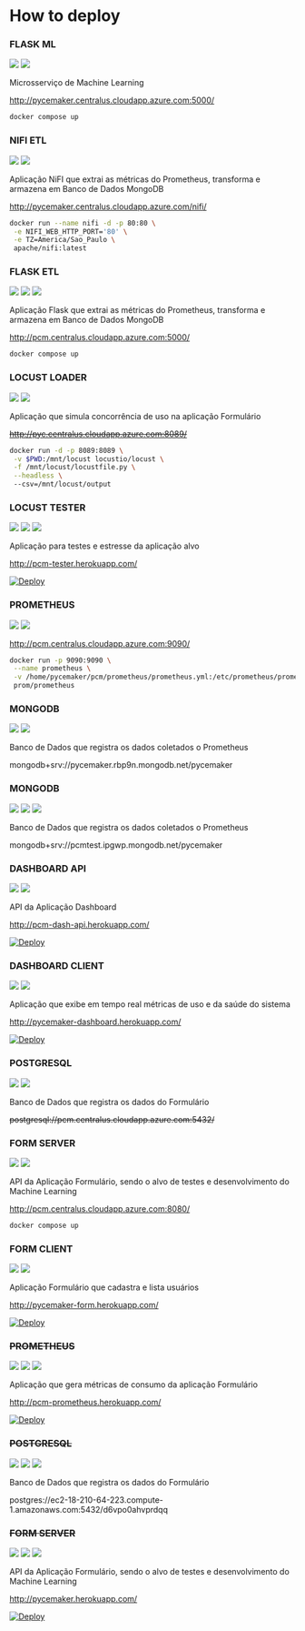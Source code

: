 # How to deploy

### FLASK ML
[<img src="https://img.shields.io/static/v1?label=&message=API&color=red">](<LINK>) [<img src="https://img.shields.io/static/v1?label=&message=AZURE-DIEGO&color=aqua">](<LINK>)

Microsserviço de Machine Learning

http://pycemaker.centralus.cloudapp.azure.com:5000/

```bash
docker compose up
```

### NIFI ETL
[<img src="https://img.shields.io/static/v1?label=&message=GUI&color=blue">](<LINK>) [<img src="https://img.shields.io/static/v1?label=&message=AZURE-DIEGO&color=aqua">](<LINK>)

Aplicação NiFI que extrai as métricas do Prometheus, transforma e armazena em Banco de Dados MongoDB

http://pycemaker.centralus.cloudapp.azure.com/nifi/

```bash
docker run --name nifi -d -p 80:80 \
 -e NIFI_WEB_HTTP_PORT='80' \
 -e TZ=America/Sao_Paulo \
 apache/nifi:latest
```

### FLASK ETL
[<img src="https://img.shields.io/static/v1?label=&message=API&color=red">](<LINK>) [<img src="https://img.shields.io/static/v1?label=&message=TESTER&color=gold">](<LINK>) [<img src="https://img.shields.io/static/v1?label=&message=AZURE-PEDRO&color=aqua">](<LINK>)

Aplicação Flask que extrai as métricas do Prometheus, transforma e armazena em Banco de Dados MongoDB

http://pcm.centralus.cloudapp.azure.com:5000/

```bash
docker compose up
```

### LOCUST LOADER
[<img src="https://img.shields.io/static/v1?label=&message=EXEC&color=GREEN">](<LINK>) [<img src="https://img.shields.io/static/v1?label=&message=AZURE-GUILHERME&color=aqua">](<LINK>)

Aplicação que simula concorrência de uso na aplicação Formulário

~~http://pyc.centralus.cloudapp.azure.com:8089/~~

```bash
docker run -d -p 8089:8089 \
 -v $PWD:/mnt/locust locustio/locust \
 -f /mnt/locust/locustfile.py \
 --headless \ 
 --csv=/mnt/locust/output
```

### LOCUST TESTER
[<img src="https://img.shields.io/static/v1?label=&message=GUI&color=blue">](<LINK>) [<img src="https://img.shields.io/static/v1?label=&message=TESTER&color=gold">](<LINK>) [<img src="https://img.shields.io/static/v1?label=&message=HEROKU-DIEGO&color=purple">](<LINK>)

Aplicação para testes e estresse da aplicação alvo

http://pcm-tester.herokuapp.com/

[![Deploy](https://www.herokucdn.com/deploy/button.svg)](https://heroku.com/deploy?template=https://github.com/pycemaker/pycemaker-locust-tester/tree/main)

### PROMETHEUS
[<img src="https://img.shields.io/static/v1?label=&message=GUI&color=blue">](<LINK>) [<img src="https://img.shields.io/static/v1?label=&message=AZURE-PEDRO&color=aqua">](<LINK>)

http://pcm.centralus.cloudapp.azure.com:9090/

```bash
docker run -p 9090:9090 \
 --name prometheus \
 -v /home/pycemaker/pcm/prometheus/prometheus.yml:/etc/prometheus/prometheus.yml \
 prom/prometheus
```

### MONGODB
[<img src="https://img.shields.io/static/v1?label=&message=DB&color=fuchsia">](<LINK>) [<img src="https://img.shields.io/static/v1?label=&message=ATLAS-DIEGO-OUTLOOK&color=greenyellow">](<LINK>)

Banco de Dados que registra os dados coletados o Prometheus

<a>mongodb+srv://pycemaker.rbp9n.mongodb.net/pycemaker</a>

### MONGODB
[<img src="https://img.shields.io/static/v1?label=&message=DB&color=fuchsia">](<LINK>) [<img src="https://img.shields.io/static/v1?label=&message=TESTER&color=gold">](<LINK>) [<img src="https://img.shields.io/static/v1?label=&message=ATLAS-DIEGO-GMAIL&color=greenyellow">](<LINK>)

Banco de Dados que registra os dados coletados o Prometheus

<a>mongodb+srv://pcmtest.ipgwp.mongodb.net/pycemaker</a>

### DASHBOARD API
[<img src="https://img.shields.io/static/v1?label=&message=API&color=red">](<LINK>) [<img src="https://img.shields.io/static/v1?label=&message=HEROKU-PEDRO&color=purple">](<LINK>)

API da Aplicação Dashboard

http://pcm-dash-api.herokuapp.com/

[![Deploy](https://www.herokucdn.com/deploy/button.svg)](https://heroku.com/deploy?template=https://github.com/pycemaker/pycemaker-dashboard-api/tree/main)

### DASHBOARD CLIENT
[<img src="https://img.shields.io/static/v1?label=&message=GUI&color=blue">](<LINK>) [<img src="https://img.shields.io/static/v1?label=&message=HEROKU-DIEGO&color=purple">](<LINK>)

Aplicação que exibe em tempo real métricas de uso e da saúde do sistema

http://pycemaker-dashboard.herokuapp.com/

[![Deploy](https://www.herokucdn.com/deploy/button.svg)](https://heroku.com/deploy?template=https://github.com/pycemaker/pycemaker-dashboard-client/tree/main)

### POSTGRESQL
[<img src="https://img.shields.io/static/v1?label=&message=DB&color=fuchsia">](<LINK>) [<img src="https://img.shields.io/static/v1?label=&message=HEROKU-DIEGO&color=purple">](<LINK>)

Banco de Dados que registra os dados do Formulário

~~<a>postgresql://pcm.centralus.cloudapp.azure.com:5432/</a>~~

### FORM SERVER
[<img src="https://img.shields.io/static/v1?label=&message=API&color=red">](<LINK>) [<img src="https://img.shields.io/static/v1?label=&message=AZURE-PEDRO&color=aqua">](<LINK>)

API da Aplicação Formulário, sendo o alvo de testes e desenvolvimento do Machine Learning

http://pcm.centralus.cloudapp.azure.com:8080/

```bash
docker compose up
```

### FORM CLIENT
[<img src="https://img.shields.io/static/v1?label=&message=GUI&color=blue">](<LINK>) [<img src="https://img.shields.io/static/v1?label=&message=HEROKU-PEDRO&color=purple">](<LINK>)

Aplicação Formulário que cadastra e lista usuários

http://pycemaker-form.herokuapp.com/

[![Deploy](https://www.herokucdn.com/deploy/button.svg)](https://heroku.com/deploy?template=https://github.com/pycemaker/pycemaker-form-client/tree/main)

### ~~PROMETHEUS~~
[<img src="https://img.shields.io/static/v1?label=&message=GUI&color=blue">](<LINK>) [<img src="https://img.shields.io/static/v1?label=&message=DESUSO&color=orange">](<LINK>) [<img src="https://img.shields.io/static/v1?label=&message=HEROKU-PEDRO&color=purple">](<LINK>)

Aplicação que gera métricas de consumo da aplicação Formulário

http://pcm-prometheus.herokuapp.com/

[![Deploy](https://www.herokucdn.com/deploy/button.svg)](https://heroku.com/deploy?template=https://github.com/diegosilva789/pycemaker-prometheus/tree/main)

### ~~POSTGRESQL~~
[<img src="https://img.shields.io/static/v1?label=&message=DB&color=fuchsia">](<LINK>) [<img src="https://img.shields.io/static/v1?label=&message=DESUSO&color=orange">](<LINK>) [<img src="https://img.shields.io/static/v1?label=&message=HEROKU-PEDRO&color=purple">](<LINK>)

Banco de Dados que registra os dados do Formulário

<a>postgres://ec2-18-210-64-223.compute-1.amazonaws.com:5432/d6vpo0ahvprdqq</a>

### ~~FORM SERVER~~
[<img src="https://img.shields.io/static/v1?label=&message=API&color=red">](<LINK>) [<img src="https://img.shields.io/static/v1?label=&message=DESUSO&color=orange">](<LINK>) [<img src="https://img.shields.io/static/v1?label=&message=HEROKU-PEDRO&color=purple">](<LINK>)

API da Aplicação Formulário, sendo o alvo de testes e desenvolvimento do Machine Learning

http://pycemaker.herokuapp.com/

[![Deploy](https://www.herokucdn.com/deploy/button.svg)](https://heroku.com/deploy?template=https://github.com/pycemaker/pycemaker-form-server/tree/main)
